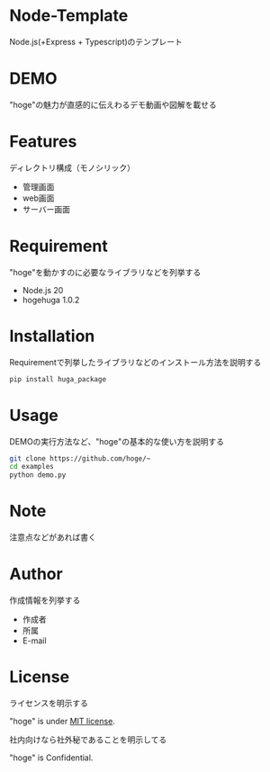 
# Node-Template
Node.js(+Express + Typescript)のテンプレート

# DEMO

"hoge"の魅力が直感的に伝えわるデモ動画や図解を載せる

# Features
ディレクトリ構成（モノシリック）

* 管理画面
* web画面
* サーバー画面

# Requirement

"hoge"を動かすのに必要なライブラリなどを列挙する

* Node.js 20
* hogehuga 1.0.2

# Installation

Requirementで列挙したライブラリなどのインストール方法を説明する

```bash
pip install huga_package
```

# Usage

DEMOの実行方法など、"hoge"の基本的な使い方を説明する

```bash
git clone https://github.com/hoge/~
cd examples
python demo.py
```

# Note

注意点などがあれば書く

# Author

作成情報を列挙する

* 作成者
* 所属
* E-mail

# License
ライセンスを明示する

"hoge" is under [MIT license](https://en.wikipedia.org/wiki/MIT_License).

社内向けなら社外秘であることを明示してる

"hoge" is Confidential.
